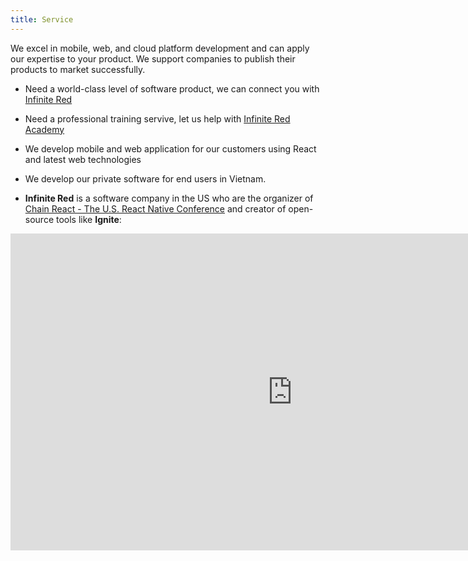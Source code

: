 ```yaml
---
title: Service
---
```


We excel in mobile, web, and cloud platform development and can apply our expertise to your product. We support companies to publish their products to market successfully.

- Need a world-class level of software product, we can connect you with [Infinite Red](https://infinite.red)

- Need a professional training servive, let us help with [Infinite Red Academy](https://academy.infinite.red/)

- We develop mobile and web application for our customers using React and latest web technologies
- We develop our private software for end users in Vietnam.
- **Infinite Red** is a software company in the US who are the organizer of [Chain React - The U.S. React Native Conference](https://infinite.red/ChainReactConf) and creator of open-source tools like **Ignite**:

<iframe width="901" height="507" src="https://www.youtube.com/embed/9l5_af3ryXw" frameborder="0" allow="autoplay; encrypted-media" allowfullscreen></iframe>
